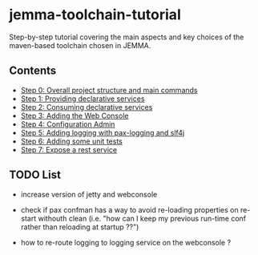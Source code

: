 # jemma-toolchain-tutorial

Step-by-step tutorial covering the main aspects and key choices of the maven-based toolchain chosen in JEMMA.

## Contents

- [Step 0: Overall project structure and main commands](../../wiki/Step-00)
- [Step 1: Providing declarative services](../../wiki/Step-01)
- [Step 2: Consuming declarative services](../../wiki/Step-02)
- [Step 3: Adding the Web Console](../../wiki/Step-03)
- [Step 4: Configuration Admin](../../wiki/Step-04)
- [Step 5: Adding logging with pax-logging and slf4j](../../wiki/Step-05)
- [Step 6: Adding some unit tests](../../wiki/Step-06)
- [Step 7: Expose a rest service](../../wiki/Step-07)


## TODO List

- increase version of jetty and webconsole

- check if pax confman has a way to avoid re-loading properties on re-start withouth clean (i.e. "how can I keep my previous run-time conf rather than reloading at startup ??")
- how to re-route logging to logging service on the webconsole ?



